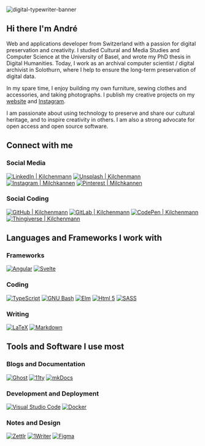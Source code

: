 
![digital-typewriter-banner](https://github.com/kilchenmann/kilchenmann/assets/4253580/acaf818c-95a9-454d-8cd7-fbdbeffa89b2)

## Hi there I'm André

Web and applications developer from Switzerland with a passion for digital preservation and creativity. I studied Cultural and Media Studies and Computer Science at the University of Basel, and wrote my PhD thesis in Digital Humanities. Today, I work as an archival computer scientist / digital archivist in Solothurn, where I help to ensure the long-term preservation of digital data.

In my spare time, I enjoy building my own furniture, sewing clothes and accessories, and taking photographs. I publish my creative projects on my [website][website] and [Instagram][instagram].

I am passionate about using technology to preserve and share our cultural heritage, and to inspire creativity in others. I am also a strong advocate for open access and open source software.

## Connect with me

### Social Media

[<img src="https://img.shields.io/badge/linkedin--blue?style=for-the-badge&logo=linkedin" alt="LinkedIn | Kilchenmann" />][linkedin]
[<img src="https://img.shields.io/badge/unsplash--darkgrey?style=for-the-badge&logo=unsplash" alt="Unsplash | Kilchenmann" />][unsplash]
[<img src="https://img.shields.io/badge/instagram--e1306c?style=for-the-badge&logo=instagram" alt="Instagram | Milchkannen" />][instagram]
[<img src="https://img.shields.io/badge/pinterest--e60023?style=for-the-badge&logo=pinterest" alt="Pinterest | Milchkannen" />][pinterest]

### Social Coding

[<img src="https://img.shields.io/badge/github--purple?style=for-the-badge&logo=github" alt="GitHub | Kilchenmann" />][github]
[<img src="https://img.shields.io/badge/gitlab--orange?style=for-the-badge&logo=gitlab" alt="GitLab | Kilchenmann" />][gitlab]
[<img src="https://img.shields.io/badge/codepen--green?style=for-the-badge&logo=codepen" alt="CodePen | Kilchenmann" />][codepen]
[<img src="https://img.shields.io/badge/thingiverse--blue?style=for-the-badge&logo=Thingiverse" alt="Thingiverse | Kilchenmann" />][thingiverse]


## Languages and Frameworks I work with

### Frameworks

[<img src="https://img.shields.io/badge/angular--a6120d?style=for-the-badge&logo=angular" alt="Angular" />][angular]
[<img src="https://img.shields.io/badge/svelte--ff3e00?style=for-the-badge&logo=svelte" alt="Svelte" />][svelte]

### Coding

[<img src="https://img.shields.io/badge/typescript--1493ff?style=for-the-badge&logo=typescript" alt="TypeScript" />][typescript]
[<img src="https://img.shields.io/badge/bash--brightgreen?style=for-the-badge&logo=gnubash" alt="GNU Bash" />][gnubash]
[<img src="https://img.shields.io/badge/elm--blue?style=for-the-badge&logo=elm" alt="Elm" />][elm]
[<img src="https://img.shields.io/badge/html5--e34c26?style=for-the-badge&logo=html5" alt="Html 5" />][html5]
[<img src="https://img.shields.io/badge/sass--bf4080?style=for-the-badge&logo=sass" alt="SASS" />][sass]



### Writing

[<img src="https://img.shields.io/badge/latex--008080?style=for-the-badge&logo=latex" alt="LaTeX" />][latex]
[<img src="https://img.shields.io/badge/markdown--blue?style=for-the-badge&logo=markdown" alt="Markdown" />][markdown]


## Tools and Software I use most

### Blogs and Documentation

[<img src="https://img.shields.io/badge/ghost--30cf43?style=for-the-badge&logo=ghost" alt="Ghost" />][ghost]
[<img src="https://img.shields.io/badge/eleventy--black?style=for-the-badge&logo=eleventy" alt="11ty" />][11ty]
[<img src="https://img.shields.io/badge/mkdocs--blue?style=for-the-badge&logo=mkdocs" alt="mkDocs" />][mkdocs]

### Development and Deployment

[<img src="https://img.shields.io/badge/vscode--0078d7?style=for-the-badge&logo=visualstudiocode" alt="Visual Studio Code" />][vscode]
[<img src="https://img.shields.io/badge/docker--blue?style=for-the-badge&logo=docker" alt="Docker" />][docker]

### Notes and Design

[<img src="https://img.shields.io/badge/zettlr--33A67C?style=for-the-badge&logo=zettlr" alt="Zettlr" />][zettlr]
[<img src="https://img.shields.io/badge/1writer--d43431?style=for-the-badge&logo=1writer" alt="1Writer" />][1writer]
[<img src="https://img.shields.io/badge/figma--ff3b00?style=for-the-badge&logo=figma" alt="Figma" />][figma]



[website]: https://blog.milchkannen.ch
[twitter]: https://twitter.com/milchkannen
[instagram]: https://instagram.com/milchkannen
[github]: https://github.com/kilchenmann
[gitlab]: https://gitlab.com/kilchenmann
[linkedin]: https://linkedin.com/in/kilchenmann
[unsplash]: https://unsplash.com/@kilchenmann
[pinterest]: https://www.pinterest.ch/milchkannen
[codepen]: https://codepen.io/kilchenmann
[thingiverse]: https://www.thingiverse.com/kilchenmann

[angular]: https://angular.io
[svelte]: https://svelte.dev
[typescript]: https://www.typescriptlang.org
[html5]: https://developer.mozilla.org/en-US/docs/Web/Guide/HTML/HTML5
[sass]: https://sass-lang.com
[ghost]: https://ghost.org
[11ty]: https://www.11ty.dev
[docker]: https://www.docker.com
[mkdocs]: https://www.mkdocs.org
[elm]: https://elm-lang.org
[figma]: https://www.figma.com 
[vscode]: https://code.visualstudio.com
[1writer]: https://1writerapp.com/
[zettlr]: https://www.zettlr.com
[latex]: https://www.latex-project.org
[gnubash]: https://www.gnu.org/software/bash
[markdown]: https://www.markdownguide.org/
